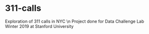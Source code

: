 # 311-calls
Exploration of 311 calls in NYC \n
Project done for Data Challenge Lab Winter 2019 at Stanford University
